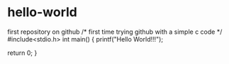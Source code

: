 # hello-world
first repository on github
/* first time trying github with a simple c code */
#include<stdio.h>
int main()
{
  printf("Hello World!!!");
  
  return 0;
}
